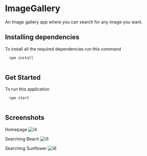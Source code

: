 # ImageGallery
An Image gallery app where you can search for any image you want.

## Installing dependencies

To install all the required dependencies run this command

```bash
  npm install 
  
```

## Get Started 

To run this application 

```bash
  npm start
  
```
## Screenshots
Homepage
![i4](https://user-images.githubusercontent.com/65703105/141477755-18a8bb6a-c41f-4c59-98f2-bed6b8b83582.png)

Searching Beach 
![i5](https://user-images.githubusercontent.com/65703105/141477789-4b4c01d0-8eb1-49c9-89fe-bfe6b27fd72b.png)

Searching Sunflower
![i6](https://user-images.githubusercontent.com/65703105/141477809-86ddd2a6-5224-4d0f-bd5c-9fbaa1d10bb0.png)
